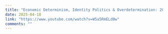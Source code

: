 ```yaml
---
title: "Economic Determinism, Identity Politics & Overdetermination: 2018"
date: 2025-04-18
link: "https://www.youtube.com/watch?v=W5a5RmELd0w"
comments: ""
---
```


